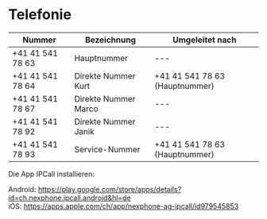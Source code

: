 # Telefonie
Nummer | Bezeichnung | Umgeleitet nach
-|-|-
+41 41 541 78 63 | Hauptnummer | ---  
+41 41 541 78 64 | Direkte Nummer Kurt | +41 41 541 78 63 (Hauptnummer)  
+41 41 541 78 67 | Direkte Nummer Marco | ---  
+41 41 541 78 92 | Direkte Nummer Janik | ---  
+41 41 541 78 93 | Service-Nummer | +41 41 541 78 63 (Hauptnummer)  

Die App IPCall installieren:

Android: https://play.google.com/store/apps/details?id=ch.nexphone.ipcall.android&hl=de  
iOS: https://apps.apple.com/ch/app/nexphone-ag-ipcall/id979545853
